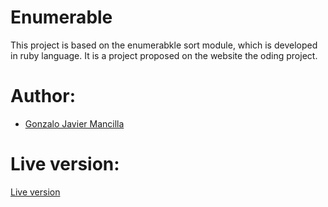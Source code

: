 # Enumerable
This project is based on the enumerabkle sort module, which is developed in ruby language. It is a project proposed on the website the oding project.

# Author:
<ul>
  <li> <a href="http://github.com/gonjavi">Gonzalo Javier Mancilla </a></li>
</ul>

<h1>Live version:</h1> 
<a href="https://repl.it/@gonjavi/enumerable">Live version</a>
